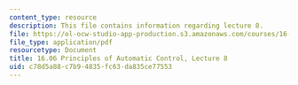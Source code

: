```yaml
---
content_type: resource
description: This file contains information regarding lecture 8.
file: https://ol-ocw-studio-app-production.s3.amazonaws.com/courses/16-06-principles-of-automatic-control-fall-2012/c78d5a88c7b94835fc63da835ce77553_MIT16_06F12_Lecture_8.pdf
file_type: application/pdf
resourcetype: Document
title: 16.06 Principles of Automatic Control, Lecture 8
uid: c78d5a88-c7b9-4835-fc63-da835ce77553
---
```

